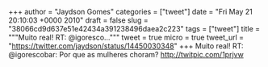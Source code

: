 
+++
author = "Jaydson Gomes"
categories = ["tweet"]
date = "Fri May 21 20:10:03 +0000 2010"
draft = false
slug = "38066cd9d637e51e42434a391238496daea2c223"
tags = ["tweet"]
title = """Muito real! RT: @igoresco..."""
tweet = true
micro = true
tweet_url = "https://twitter.com/jaydson/status/14450030348"
+++
Muito real! RT: @igorescobar: Por que as mulheres choram?  http://twitpic.com/1prjvw
